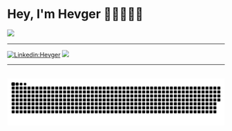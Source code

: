 <h1 align="left">Hey, I'm Hevger 👋🏽👨🏽‍💻</h1>

 [![](https://github.com/NCHIBR/NCHIBR/blob/main/header.gif)](#)
<hr>

[![Linkedin:Hevger](https://img.shields.io/badge/-Hevger-blue?style=flat-square&logo=Linkedin&logoColor=white&link=https://www.linkedin.com/in/Hevger/)](https://www.linkedin.com/in/Hevger/) [![](https://visitor-badge.glitch.me/badge?page_id=nchibr)](#)
<hr>

<p align="center">  <img align="center" src="https://github.com/NCHIBR/NCHIBR/blob/output/github-contribution-grid-snake.svg"/></p>
